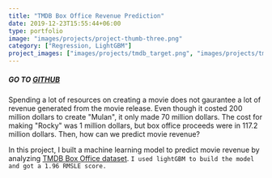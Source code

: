 ```yaml
---
title: "TMDB Box Office Revenue Prediction"
date: 2019-12-23T15:55:44+06:00
type: portfolio
image: "images/projects/project-thumb-three.png"
category: ["Regression, LightGBM"]
project_images: ["images/projects/tmdb_target.png", "images/projects/tmdb_p2.png"]
---
```


##### GO TO [GITHUB](https://github.com/zoeyejiseoung/TMDB)


Spending a lot of resources on creating a movie does not gaurantee a lot of revenue generated from the movie release. Even though it costed 200 million dollars to create "Mulan", it only made 70 million dollars. The cost for making "Rocky" was 1 million dollars, but box office proceeds were in 117.2 million dollars. Then, how can we predict movie revenue?

In this project, I built a machine learning model to predict movie revenue by analyzing [TMDB Box Office dataset](https://www.kaggle.com/c/tmdb-box-office-prediction/data). `I used lightGBM to build the model and got a 1.96 RMSLE score.`